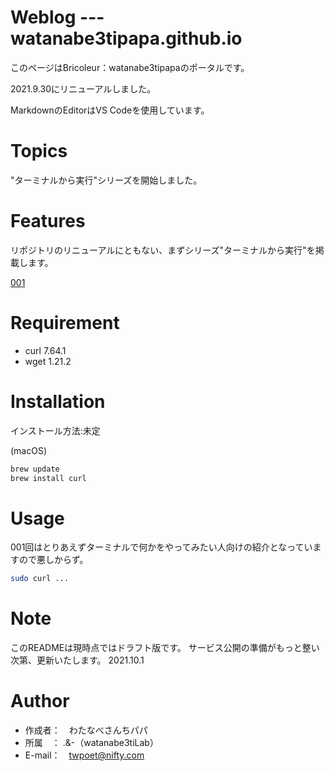 # Weblog --- watanabe3tipapa.github.io
 
このページはBricoleur：watanabe3tipapaのポータルです。

2021.9.30にリニューアルしました。 
 
MarkdownのEditorはVS Codeを使用しています。

# Topics

"ターミナルから実行"シリーズを開始しました。


# Features
 
リポジトリのリニューアルにともない、まずシリーズ"ターミナルから実行"を掲載します。

[001](HowtoexecutefromTerminal001.md) 

 
# Requirement
 
* curl 7.64.1
* wget 1.21.2
 
# Installation
 
インストール方法:未定
 
(macOS)
```bash
brew update
brew install curl
```
 
# Usage
 
 001回はとりあえずターミナルで何かをやってみたい人向けの紹介となっていますので悪しからず。
 
```bash
sudo curl ...
```
 
# Note
 
このREADMEは現時点ではドラフト版です。
サービス公開の準備がもっと整い次第、更新いたします。
2021.10.1
 
# Author
 
* 作成者：　わたなべさんちパパ
* 所属　：  .&-（watanabe3tiLab）
* E-mail：　twpoet@nifty.com
